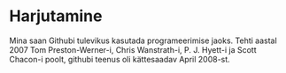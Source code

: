 # Harjutamine
Mina saan Githubi tulevikus kasutada programeerimise jaoks.
Tehti aastal 2007 Tom Preston-Werner-i, Chris Wanstrath-i, P. J. Hyett-i ja Scott Chacon-i poolt, githubi teenus oli kättesaadav April 2008-st.
